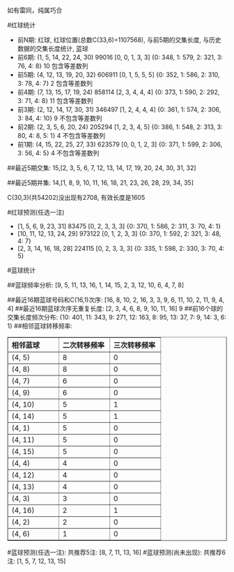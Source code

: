 <!-- 
.. title: 双色球2012053期(2012-05-08)数据分析报告
.. slug: slott-2012053-2012-05-08-report
.. date: 2012-05-09 08:00:00 UTC+08:00
.. tags: Lottery
.. link: 
.. description: 
.. type: text
-->

如有雷同，纯属巧合

<!-- TEASER_END-->

#红球统计

- 前N期: 红球, 红球位置(总数C(33,6)=1107568), 与前5期的交集长度, 与历史数据的交集长度统计, 蓝球
- 前6期: (1, 5, 14, 22, 24, 30) 99016 [0, 0, 1, 3, 3] {0: 348, 1: 579, 2: 321, 3: 76, 4: 8} 10 包含等差数列
- 前5期: (4, 12, 13, 19, 20, 32) 606911 [0, 1, 5, 5, 5] {0: 352, 1: 586, 2: 310, 3: 78, 4: 7} 2 包含等差数列
- 前4期: (7, 13, 15, 17, 19, 24) 858114 [2, 3, 4, 4, 4] {0: 373, 1: 590, 2: 292, 3: 71, 4: 8} 11 包含等差数列
- 前3期: (2, 12, 14, 17, 30, 31) 346497 [1, 2, 4, 4, 4] {0: 361, 1: 574, 2: 306, 3: 84, 4: 10} 9 不包含等差数列
- 前2期: (2, 3, 5, 6, 20, 24) 205294 [1, 2, 3, 4, 5] {0: 386, 1: 548, 2: 313, 3: 80, 4: 8, 5: 1} 4 不包含等差数列
- 前1期: (4, 15, 22, 25, 27, 33) 623579 [0, 0, 1, 2, 3] {0: 371, 1: 599, 2: 306, 3: 56, 4: 5} 4 不包含等差数列

##最近5期交集:
15,[2, 3, 5, 6, 7, 12, 13, 14, 17, 19, 20, 24, 30, 31, 32]

##最近5期并集:
14,[1, 8, 9, 10, 11, 16, 18, 21, 23, 26, 28, 29, 34, 35]

C(30,3)(共54202)没出现有2708, 
有效长度是1605

#红球预测(任选一注)

- [1, 5, 6, 9, 23, 31] 83475 [0, 2, 3, 3, 3] {0: 370, 1: 586, 2: 311, 3: 70, 4: 1}
- [10, 11, 12, 13, 24, 29] 973122 [0, 1, 2, 3, 3] {0: 370, 1: 592, 2: 321, 3: 48, 4: 7}
- [2, 3, 14, 16, 18, 28] 224115 [0, 2, 3, 3, 3] {0: 335, 1: 598, 2: 330, 3: 70, 4: 5}

#蓝球统计

##蓝球频率分析:
[9, 5, 11, 13, 16, 1, 14, 15, 2, 3, 12, 10, 6, 4, 7, 8]

##最近16期蓝球号码和C(16,1)次序:
[16, 8, 10, 2, 16, 3, 3, 9, 6, 11, 10, 2, 11, 9, 4, 4]
##最近16期蓝球次序无重复长度:
[2, 3, 4, 6, 8, 9, 10, 11, 16] 9
##前16个球的交集长度频次分布:
{10: 401, 11: 343, 9: 271, 12: 163, 8: 95, 13: 37, 7: 9, 14: 3, 6: 1}
##相邻蓝球转移频率:
<table border="1" class="table table-striped dataframe">
  <thead>
    <tr style="text-align: left;">
      <th style="min-width: 100px;">相邻蓝球</th>
      <th style="min-width: 100px;">二次转移频率</th>
      <th style="min-width: 100px;">三次转移频率</th>
    </tr>
  </thead>
  <tbody>
    <tr>
      <td>  (4, 5)</td>
      <td> 8</td>
      <td> 0</td>
    </tr>
    <tr>
      <td>  (4, 8)</td>
      <td> 8</td>
      <td> 0</td>
    </tr>
    <tr>
      <td>  (4, 7)</td>
      <td> 6</td>
      <td> 0</td>
    </tr>
    <tr>
      <td>  (4, 9)</td>
      <td> 6</td>
      <td> 0</td>
    </tr>
    <tr>
      <td> (4, 10)</td>
      <td> 5</td>
      <td> 1</td>
    </tr>
    <tr>
      <td> (4, 14)</td>
      <td> 5</td>
      <td> 1</td>
    </tr>
    <tr>
      <td>  (4, 1)</td>
      <td> 5</td>
      <td> 0</td>
    </tr>
    <tr>
      <td> (4, 11)</td>
      <td> 5</td>
      <td> 0</td>
    </tr>
    <tr>
      <td> (4, 15)</td>
      <td> 5</td>
      <td> 0</td>
    </tr>
    <tr>
      <td>  (4, 4)</td>
      <td> 4</td>
      <td> 0</td>
    </tr>
    <tr>
      <td> (4, 12)</td>
      <td> 4</td>
      <td> 0</td>
    </tr>
    <tr>
      <td> (4, 13)</td>
      <td> 4</td>
      <td> 0</td>
    </tr>
    <tr>
      <td>  (4, 3)</td>
      <td> 3</td>
      <td> 0</td>
    </tr>
    <tr>
      <td> (4, 16)</td>
      <td> 2</td>
      <td> 1</td>
    </tr>
    <tr>
      <td>  (4, 2)</td>
      <td> 2</td>
      <td> 0</td>
    </tr>
    <tr>
      <td>  (4, 6)</td>
      <td> 1</td>
      <td> 0</td>
    </tr>
  </tbody>
</table>
#蓝球预测(任选一注):
共推荐5注: [8, 7, 11, 13, 16]
#蓝球预测(尚未出现):
共推荐6注: [1, 5, 7, 12, 13, 15]

